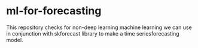 # ml-for-forecasting
This repository checks for non-deep learning machine learning we can use in conjunction with skforecast library to 
make a time seriesforecasting model.
